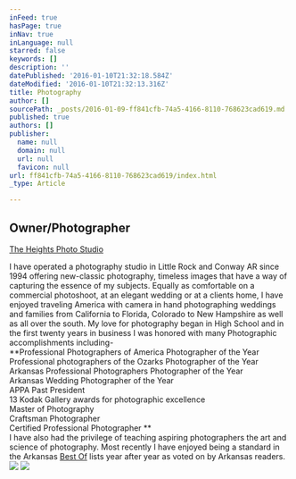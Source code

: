 ```yaml
---
inFeed: true
hasPage: true
inNav: true
inLanguage: null
starred: false
keywords: []
description: ''
datePublished: '2016-01-10T21:32:18.584Z'
dateModified: '2016-01-10T21:32:13.316Z'
title: Photography
author: []
sourcePath: _posts/2016-01-09-ff841cfb-74a5-4166-8110-768623cad619.md
published: true
authors: []
publisher:
  name: null
  domain: null
  url: null
  favicon: null
url: ff841cfb-74a5-4166-8110-768623cad619/index.html
_type: Article

---
```

## Owner/Photographer   
[The Heights Photo Studio][0]

I have operated a photography studio in Little Rock and Conway AR since 1994 offering new-classic photography, timeless images that have a way of capturing the essence of my subjects.  Equally as comfortable on a commercial photoshoot, at an elegant wedding or at a clients home, I have enjoyed traveling America with camera in hand photographing weddings and families from California to Florida,  Colorado to New Hampshire as well as all over the south. My love for photography began in High School and in the first twenty years in business I was honored with many Photographic accomplishments including-   
**Professional Photographers of America Photographer of the Year   
Professional photographers of the Ozarks Photographer of the Year  
Arkansas Professional Photographers Photographer of the Year  
Arkansas Wedding Photographer of the Year  
APPA Past President  
13 Kodak Gallery awards for photographic excellence  
Master of Photography   
Craftsman Photographer   
Certified Professional Photographer **  
I have also had the privilege of teaching aspiring photographers the art and science of photography.  Most recently I have enjoyed being a standard in the Arkansas [Best Of][1] lists year after year as voted on by Arkansas readers.
![](https://s3-us-west-2.amazonaws.com/the-grid-img/p/db904930fd1001f9c096938a77f1c9fa186a843d.jpg)
![](https://s3-us-west-2.amazonaws.com/the-grid-img/p/14373be8a1962e94724cc5409e4fae20b408e893.jpg)

[0]: https://thegrid.ai/lance-johnston-photographer/
[1]: http://arkansaslife.com/readers-choice/